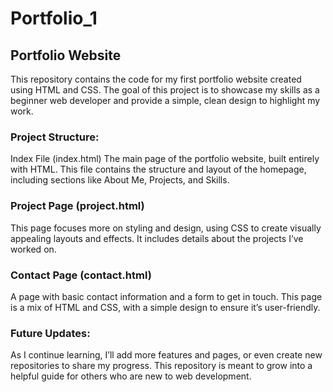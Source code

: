# Portfolio_1

## Portfolio Website
This repository contains the code for my first portfolio website created using HTML and CSS. The goal of this project is to showcase my skills as a beginner web developer and provide a simple, clean design to highlight my work.

### Project Structure:
Index File (index.html)
The main page of the portfolio website, built entirely with HTML. This file contains the structure and layout of the homepage, including sections like About Me, Projects, and Skills.

### Project Page (project.html)
This page focuses more on styling and design, using CSS to create visually appealing layouts and effects. It includes details about the projects I’ve worked on.

### Contact Page (contact.html)
A page with basic contact information and a form to get in touch. This page is a mix of HTML and CSS, with a simple design to ensure it’s user-friendly.

### Future Updates:
As I continue learning, I’ll add more features and pages, or even create new repositories to share my progress. This repository is meant to grow into a helpful guide for others who are new to web development.
